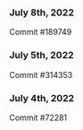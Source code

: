 ### July 8th, 2022

Commit #189749

### July 5th, 2022

Commit #314353


### July 4th, 2022

Commit #72281
